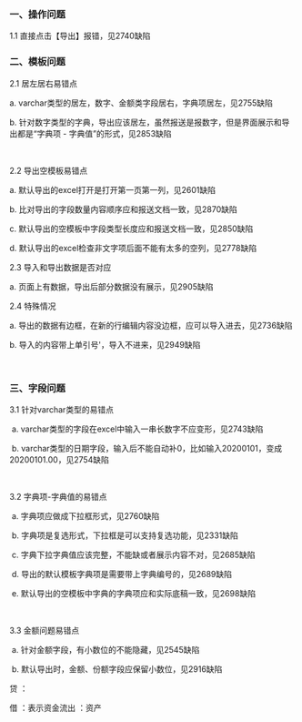 ### 一、操作问题

  1.1 直接点击【导出】报错，见2740缺陷

 

### 二、模板问题

  2.1 居左居右易错点

   a. varchar类型的居左，数字、金额类字段居右，字典项居左，见2755缺陷

   b. 针对数字类型的字典，导出应该居左，虽然报送是报数字，但是界面展示和导出都是“字典项 - 字典值”的形式，见2853缺陷

​     

  2.2 导出空模板易错点

   a. 默认导出的excel打开是打开第一页第一列，见2601缺陷

   b. 比对导出的字段数量内容顺序应和报送文档一致，见2870缺陷

   c. 默认导出的空模板中字段类型长度应和报送文档一致，见2850缺陷

   d. 默认导出的excel检查非文字项后面不能有太多的空列，见2778缺陷

 

  2.3 导入和导出数据是否对应

   a. 页面上有数据，导出后部分数据没有展示，见2905缺陷

 

  2.4 特殊情况

   a. 导出的数据有边框，在新的行编辑内容没边框，应可以导入进去，见2736缺陷

   b. 导入的内容带上单引号'，导入不进来，见2949缺陷

​     

### 三、字段问题

  3.1 针对varchar类型的易错点

​    a. varchar类型的字段在excel中输入一串长数字不应变形，见2743缺陷

​    b. varchar类型的日期字段，输入后不能自动补0，比如输入20200101，变成20200101.00，见2754缺陷

​     

  3.2 字典项-字典值的易错点

​    a. 字典项应做成下拉框形式，见2760缺陷

​    b. 字典项是复选形式，下拉框是可以支持复选功能，见2331缺陷

​    c. 字典下拉字典值应该完整，不能缺或者展示内容不对，见2685缺陷

​    d. 导出的默认模板字典项是需要带上字典编号的，见2689缺陷

​    e. 默认导出的空模板中字典的字典项应和实际底稿一致，见2698缺陷

​     

  3.3 金额问题易错点

​    a. 针对金额字段，有小数位的不能隐藏，见2545缺陷

​    b. 默认导出时，金额、份额字段应保留小数位，见2916缺陷





贷 ：

借 ：表示资金流出   ：资产



